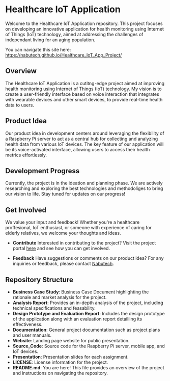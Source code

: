# Healthcare IoT Application

Welcome to the Healthcare IoT Application repository. This project focuses on developing an innovative application for health monitoring using Internet of Things (IoT) technology, aimed at addressing the challenges of independant living for an aging population.

You can navigate this site here:  https://nabutech.github.io/Healthcare_IoT_App_Project/


## Overview

The Healthcare IoT Application is a cutitng-edge project aimed at improving health monitoring using Internet of Things (IoT) technology. My vision is to create a user-friendly interface based on voice interaction that integrates with wearable devices and other smart devices, to provide real-time health data to users.

## Product Idea

Our product idea in development centers around leveraging the flexibility of a Raspberry Pi server to act as
a central hub for collecting and analyzing health data from various IoT devices. The key feature of our application will be its voice-activated interface, allowing users to access their health metrics effortlessly.

## Development Progress

Currently, the project is in the ideation and planning phase. We are actively researching and exploring the best technologies and methodoliges to bring our vision to life. Stay tuned for updates on our progress!

## Get Involved

We value your input and feedback! Whether you're a healthcare proffesional, IoT enthusiast, or someone with experience of caring for elderly relatives, we welcome your thoughts and ideas.

 - **Contribute**
Interested in contributing to the project? Visit the project portal [here](https://nabutech.github.io/Healthcare_IoT_App_Project/) and see how you can get involved.

- **Feedback**
Have suggestions or comments on our product idea? For any inquiries or feedback, please contact [Nabutech](mailto:nabutech@proton.me).

## Repository Structure

- **Business Case Study**: Business Case Document highlighting the rationale and market analysis for the project.
- **Analysis Report**: Provides an in-depth analysis of the project, including technical specifications and feasability.
- **Design Prototype and Evaluation Report**: Includes the design prototype of the application along with an evaluation report detailiing its effectiveness.
- **Documentation**: General project documentation such as project plans and user manuals.
- **Website**: Landing page website for public presentation.
- **Source_Code**: Source code for the Raspberry Pi server, mobile app, and IoT devices.
- **Presentation**: Presentation slides for each assignment.
- **LICENSE**: License information for the project.
- **README.md**: You are here! This file provides an overview of the project and instructions on navigating the repository.

